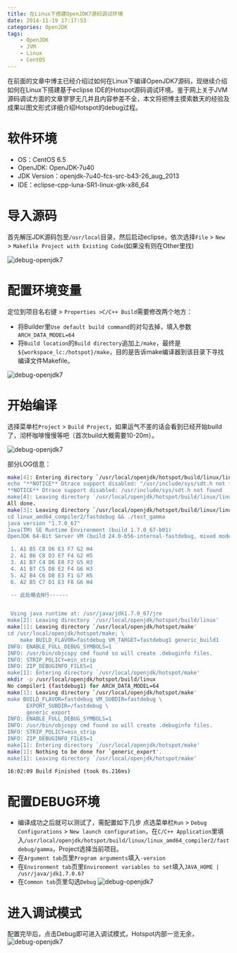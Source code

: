 ```yaml
---
title: 在Linux下搭建OpenJDK7源码调试环境
date: 2014-11-19 17:17:53
categories: OpenJDK
tags:
    - OpenJDK
    - JVM
    - Linux
    - CentOS
---
```


在前面的文章中博主已经介绍过如何在Linux下编译OpenJDK7源码，现继续介绍如何在Linux下搭建基于eclipse IDE的Hotspot源码调试环境。鉴于网上关于JVM源码调试方面的文章寥寥无几并且内容参差不全，本文将把博主摸索数天的经验及成果以图文形式详细介绍Hotspot的debug过程。

# 软件环境
- OS：CentOS 6.5
- OpenJDK: OpenJDK-7u40
- JDK Version：openjdk-7u40-fcs-src-b43-26_aug_2013
- IDE：eclipse-cpp-luna-SR1-linux-gtk-x86_64

# 导入源码
首先解压JDK源码包至`/usr/local`目录，然后启动eclipse，依次选择`File` > `New` > `Makefile Project with Existing Code`(如果没有则在Other里找)

![debug-openjdk7](/images/post/2014/11/19/debug-jvm-on-linux-1.jpg)

# 配置环境变量
定位到项目名右键 > `Properties >C/C++ Build`需要修改两个地方：
- 将Builder里`Use default build command`的对勾去掉，填入参数`ARCH_DATA_MODEL=64`
- 将`Build location`的`Build directory`追加上`/make`，最终是`${workspace_lc:/hotspot}/make`，目的是告诉make编译器到该目录下寻找编译文件Makefile。

<!-- more -->


![debug-openjdk7](/images/post/2014/11/19/debug-jvm-on-linux-2.jpg)

# 开始编译
选择菜单栏`Project` > `Build Project`，如果运气不差的话会看到已经开始build了，沏杯咖啡慢慢等吧（首次build大概需要10-20m）。

![debug-openjdk7](/images/post/2014/11/19/debug-jvm-on-linux-3.jpg)

部分LOG信息：

```bash
make[4]: Entering directory `/usr/local/openjdk/hotspot/build/linux/linux_amd64_compiler2/fastdebug'
echo "**NOTICE** Dtrace support disabled: "/usr/include/sys/sdt.h not found""
**NOTICE** Dtrace support disabled: /usr/include/sys/sdt.h not found
make[4]: Leaving directory `/usr/local/openjdk/hotspot/build/linux/linux_amd64_compiler2/fastdebug'
All done.
make[3]: Leaving directory `/usr/local/openjdk/hotspot/build/linux/linux_amd64_compiler2/fastdebug'
cd linux_amd64_compiler2/fastdebug && ./test_gamma
java version "1.7.0_67"
Java(TM) SE Runtime Environment (build 1.7.0_67-b01)
OpenJDK 64-Bit Server VM (build 24.0-b56-internal-fastdebug, mixed mode)

 1. A1 B5 C8 D6 E3 F7 G2 H4 
 2. A1 B6 C8 D3 E7 F4 G2 H5 
 3. A1 B7 C4 D6 E8 F2 G5 H3 
 4. A1 B7 C5 D8 E2 F4 G6 H3 
 5. A2 B4 C6 D8 E3 F1 G7 H5 
 6. A2 B5 C7 D1 E3 F8 G6 H4

 -- 此处略去N行------


 Using java runtime at: /usr/java/jdk1.7.0_67/jre
make[2]: Leaving directory `/usr/local/openjdk/hotspot/build/linux'
make[1]: Leaving directory `/usr/local/openjdk/hotspot/make'
cd /usr/local/openjdk/hotspot/make; \
    make BUILD_FLAVOR=fastdebug VM_TARGET=fastdebug1 generic_build1 
INFO: ENABLE_FULL_DEBUG_SYMBOLS=1
INFO: /usr/bin/objcopy cmd found so will create .debuginfo files.
INFO: STRIP_POLICY=min_strip
INFO: ZIP_DEBUGINFO_FILES=1
make[1]: Entering directory `/usr/local/openjdk/hotspot/make'
mkdir -p /usr/local/openjdk/hotspot/build/linux
No compiler1 (fastdebug1) for ARCH_DATA_MODEL=64
make[1]: Leaving directory `/usr/local/openjdk/hotspot/make'
make BUILD_FLAVOR=fastdebug VM_SUBDIR=fastdebug \
      EXPORT_SUBDIR=/fastdebug \
      generic_export
INFO: ENABLE_FULL_DEBUG_SYMBOLS=1
INFO: /usr/bin/objcopy cmd found so will create .debuginfo files.
INFO: STRIP_POLICY=min_strip
INFO: ZIP_DEBUGINFO_FILES=1
make[1]: Entering directory `/usr/local/openjdk/hotspot/make'
make[1]: Nothing to be done for `generic_export'.
make[1]: Leaving directory `/usr/local/openjdk/hotspot/make'

16:02:09 Build Finished (took 8s.216ms)
```

# 配置DEBUG环境
- 编译成功之后就可以测试了，需配置如下几步
点选菜单栏`Run` > `Debug Configurations` > `New launch configuration`，在`C/C++ Application`里填入`/usr/local/openjdk/hotspot/build/linux/linux_amd64_compiler2/fastdebug/gamma`，Project选择当前项目。
- 在`Argument tab`页里`Program arguments`填入`-version`
- 在`Environment tab`页里`Environment variables to set`填入`JAVA_HOME | /usr/java/jdk1.7.0.67`
- 在`Common tab`页里勾选`Debug`
![debug-openjdk7](/images/post/2014/11/19/debug-jvm-on-linux-4.jpg)

# 进入调试模式
配置完毕后，点击Debug即可进入调试模式，Hotspot内部一览无余，
![debug-openjdk7](/images/post/2014/11/19/debug-jvm-on-linux-5.jpg)
